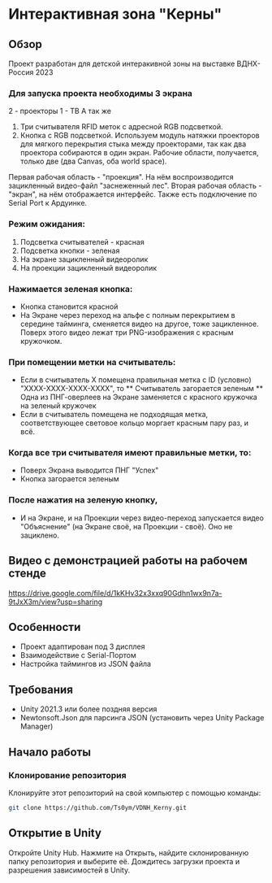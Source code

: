 # Интерактивная зона "Керны"
## Обзор
Проект разработан для детской интеракивной зоны на выставке ВДНХ-Россия 2023

### Для запуска проекта необходимы 3 экрана
2 - проекторы
1 - ТВ
А так же 
1. Три считывателя RFID меток с адресной RGB подсветкой.
2. Кнопка с RGB подсветкой.
Используем модуль натяжки проекторов для мягкого перекрытия стыка между проекторами, так как два проектора собираются в один экран.
Рабочие области, получается, только две (два Canvas, оба world space).

Первая рабочая область - "проекция".
На нём воспроизводится зацикленный видео-файл "заснеженный лес".
Вторая рабочая область - "экран", на нём отображается интерфейс.
Также есть подключение по Serial Port к Ардуинке.

### Режим ожидания:
1. Подсветка считывателей - красная
2. Подсветка кнопки - зеленая
3. На экране зацикленный видеоролик
4. На проекции зацикленный видеоролик


### Нажимается зеленая кнопка:
* Кнопка становится красной
* На Экране через переход на альфе с полным перекрытием в середине тайминга, сменяется видео на другое, тоже зацикленное. Поверх этого видео лежат три PNG-изображения с красным кружочком.

### При помещении метки на считыватель:
* Если в считыватель Х помещена правильная метка с ID (условно) "XXXX-XXXX-XXXX-XXXX", то
** Считыватель загорается зеленым
** Одна из ПНГ-оверлеев на Экране заменяется с красного кружочка на зеленый кружочек
* Если в считыватель помещена не подходящая метка, соответствующее световое кольцо моргает красным пару раз, и всё.

### Когда все три считывателя имеют правильные метки, то:
* Поверх Экрана выводится ПНГ "Успех"
* Кнопка загорается зеленым

### После нажатия на зеленую кнопку,
* И на Экране, и на Проекции через видео-переход запускается видео "Объяснение" (на Экране своё, на Проекции - своё). Оно не зациклено.

## Видео с демонстрацией работы на рабочем стенде
https://drive.google.com/file/d/1kKHv32x3xxq90Gdhn1wx9n7a-9tJxX3m/view?usp=sharing

## Особенности
- Проект адаптирован под 3 дисплея
- Взаимодействие с Serial-Портом
- Настройка таймингов из JSON файла

## Требования
- Unity 2021.3 или более поздняя версия
- Newtonsoft.Json для парсинга JSON (установить через Unity Package Manager)

## Начало работы

### Клонирование репозитория
Клонируйте этот репозиторий на свой компьютер с помощью команды:
```sh
git clone https://github.com/Ts0ym/VDNH_Kerny.git
```

## Открытие в Unity
Откройте Unity Hub.
Нажмите на Открыть, найдите склонированную папку репозитория и выберите её.
Дождитесь загрузки проекта и разрешения зависимостей в Unity.

